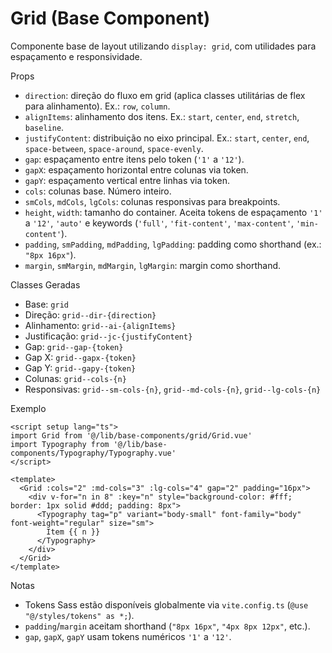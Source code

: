 # Grid (Base Component)

Componente base de layout utilizando `display: grid`, com utilidades para espaçamento e responsividade.

Props
- `direction`: direção do fluxo em grid (aplica classes utilitárias de flex para alinhamento). Ex.: `row`, `column`.
- `alignItems`: alinhamento dos itens. Ex.: `start`, `center`, `end`, `stretch`, `baseline`.
- `justifyContent`: distribuição no eixo principal. Ex.: `start`, `center`, `end`, `space-between`, `space-around`, `space-evenly`.
- `gap`: espaçamento entre itens pelo token (`'1'` a `'12'`).
- `gapX`: espaçamento horizontal entre colunas via token.
- `gapY`: espaçamento vertical entre linhas via token.
- `cols`: colunas base. Número inteiro.
- `smCols`, `mdCols`, `lgCols`: colunas responsivas para breakpoints.
- `height`, `width`: tamanho do container. Aceita tokens de espaçamento `'1'` a `'12'`, `'auto'` e keywords (`'full'`, `'fit-content'`, `'max-content'`, `'min-content'`).
- `padding`, `smPadding`, `mdPadding`, `lgPadding`: padding como shorthand (ex.: `"8px 16px"`).
- `margin`, `smMargin`, `mdMargin`, `lgMargin`: margin como shorthand.

Classes Geradas
- Base: `grid`
- Direção: `grid--dir-{direction}`
- Alinhamento: `grid--ai-{alignItems}`
- Justificação: `grid--jc-{justifyContent}`
- Gap: `grid--gap-{token}`
- Gap X: `grid--gapx-{token}`
- Gap Y: `grid--gapy-{token}`
- Colunas: `grid--cols-{n}`
- Responsivas: `grid--sm-cols-{n}`, `grid--md-cols-{n}`, `grid--lg-cols-{n}`

Exemplo
```vue
<script setup lang="ts">
import Grid from '@/lib/base-components/grid/Grid.vue'
import Typography from '@/lib/base-components/Typography/Typography.vue'
</script>

<template>
  <Grid :cols="2" :md-cols="3" :lg-cols="4" gap="2" padding="16px">
    <div v-for="n in 8" :key="n" style="background-color: #fff; border: 1px solid #ddd; padding: 8px">
      <Typography tag="p" variant="body-small" font-family="body" font-weight="regular" size="sm">
        Item {{ n }}
      </Typography>
    </div>
  </Grid>
</template>
```

Notas
- Tokens Sass estão disponíveis globalmente via `vite.config.ts` (`@use "@/styles/tokens" as *;`).
- `padding`/`margin` aceitam shorthand (`"8px 16px"`, `"4px 8px 12px"`, etc.).
- `gap`, `gapX`, `gapY` usam tokens numéricos `'1'` a `'12'`.